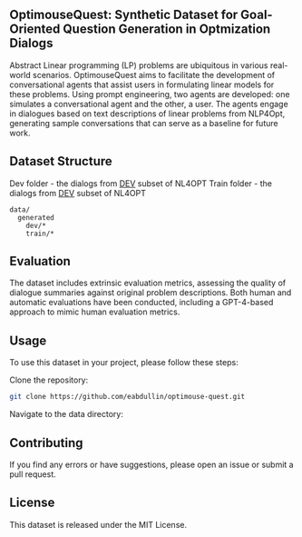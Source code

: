 ## OptimouseQuest: Synthetic Dataset for Goal-Oriented Question Generation in Optmization Dialogs
Abstract
Linear programming (LP) problems are ubiquitous in various real-world scenarios. OptimouseQuest aims to facilitate the development of conversational agents that assist users in formulating linear models for these problems. Using prompt engineering, two agents are developed: one simulates a conversational agent and the other, a user. The agents engage in dialogues based on text descriptions of linear problems from NLP4Opt, generating sample conversations that can serve as a baseline for future work.

## Dataset Structure
Dev folder - the dialogs from [DEV](https://github.com/nl4opt/nl4opt-competition/blob/main/generation_data/dev.jsonl) subset of NL4OPT
Train folder - the dialogs from [DEV](https://github.com/nl4opt/nl4opt-competition/blob/main/generation_data/train.jsonl) subset of NL4OPT
```
data/ 
  generated 
    dev/* 
    train/* 
```
## Evaluation
The dataset includes extrinsic evaluation metrics, assessing the quality of dialogue summaries against original problem descriptions. Both human and automatic evaluations have been conducted, including a GPT-4-based approach to mimic human evaluation metrics.

## Usage
To use this dataset in your project, please follow these steps:

Clone the repository:

```bash
git clone https://github.com/eabdullin/optimouse-quest.git
```
Navigate to the data directory:

## Contributing
If you find any errors or have suggestions, please open an issue or submit a pull request.

## License
This dataset is released under the MIT License.
